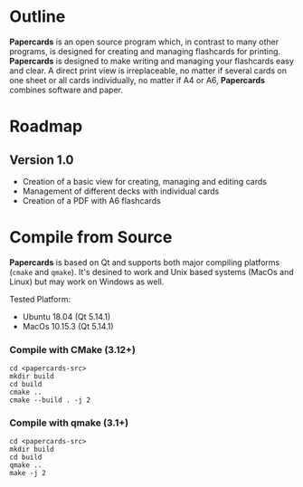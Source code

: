 # Outline
**Papercards** is an open source program which, in contrast to many other programs, is designed for creating and managing flashcards for printing.
**Papercards** is designed to make writing and managing your flashcards easy and clear.
A direct print view is irreplaceable, no matter if several cards on one sheet or all cards individually, no matter if A4 or A6, **Papercards** combines software and paper.

# Roadmap
## Version 1.0
- Creation of a basic view for creating, managing and editing cards
- Management of different decks with individual cards
- Creation of a PDF with A6 flashcards

# Compile from Source
**Papercards** is based on Qt and supports both major compiling platforms (`cmake` and `qmake`). It's desined to work and Unix based systems (MacOs and Linux) but may work on Windows as well.

Tested Platform:
- Ubuntu 18.04 (Qt 5.14.1)
- MacOs 10.15.3 (Qt 5.14.1)

### Compile with CMake (3.12+)
```shell
cd <papercards-src>
mkdir build
cd build
cmake ..
cmake --build . -j 2
```

### Compile with qmake (3.1+)
```shell
cd <papercards-src>
mkdir build
cd build
qmake ..
make -j 2
```

